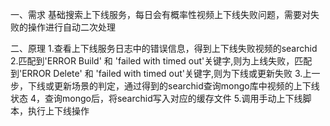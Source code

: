 一、需求
基础搜索上下线服务，每日会有概率性视频上下线失败问题，需要对失败的操作进行自动二次处理

二、原理
1.查看上下线服务日志中的错误信息，得到上下线失败视频的searchid
2.匹配到'ERROR Build' 和 'failed with timed out'关键字,则为上线失败，匹配到'ERROR Delete' 和 'failed with timed out'关键字,则为下线或更新失败
3.上一步，下线或更新场景的判定，通过得到的searchid查询mongo库中视频的上下线状态
4，查询mongo后，将searchid写入对应的缓存文件
5.调用手动上下线脚本，执行上下线操作
